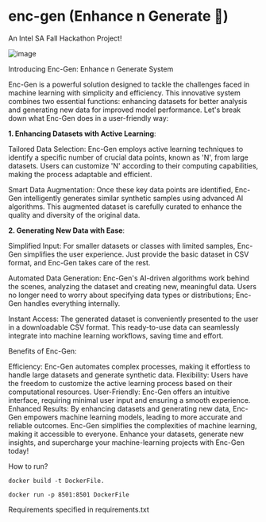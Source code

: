 # enc-gen (Enhance n Generate 🤖)
An Intel SA Fall Hackathon Project!

![image](https://github.com/Utsav-Mehta/enc_gen/assets/81905399/2953c06f-4597-4584-a1d1-ba80c494c838)

Introducing Enc-Gen: Enhance n Generate System

Enc-Gen is a powerful solution designed to tackle the challenges faced in machine learning with simplicity and efficiency. This innovative system combines two essential functions: enhancing datasets for better analysis and generating new data for improved model performance. Let's break down what Enc-Gen does in a user-friendly way:

**1. Enhancing Datasets with Active Learning**:

Tailored Data Selection: Enc-Gen employs active learning techniques to identify a specific number of crucial data points, known as 'N', from large datasets. Users can customize 'N' according to their computing capabilities, making the process adaptable and efficient.

Smart Data Augmentation: Once these key data points are identified, Enc-Gen intelligently generates similar synthetic samples using advanced AI algorithms. This augmented dataset is carefully curated to enhance the quality and diversity of the original data.

**2. Generating New Data with Ease**:

Simplified Input: For smaller datasets or classes with limited samples, Enc-Gen simplifies the user experience. Just provide the basic dataset in CSV format, and Enc-Gen takes care of the rest.

Automated Data Generation: Enc-Gen's AI-driven algorithms work behind the scenes, analyzing the dataset and creating new, meaningful data. Users no longer need to worry about specifying data types or distributions; Enc-Gen handles everything internally.

Instant Access: The generated dataset is conveniently presented to the user in a downloadable CSV format. This ready-to-use data can seamlessly integrate into machine learning workflows, saving time and effort.

Benefits of Enc-Gen:

Efficiency: Enc-Gen automates complex processes, making it effortless to handle large datasets and generate synthetic data.
Flexibility: Users have the freedom to customize the active learning process based on their computational resources.
User-Friendly: Enc-Gen offers an intuitive interface, requiring minimal user input and ensuring a smooth experience.
Enhanced Results: By enhancing datasets and generating new data, Enc-Gen empowers machine learning models, leading to more accurate and reliable outcomes.
Enc-Gen simplifies the complexities of machine learning, making it accessible to everyone. Enhance your datasets, generate new insights, and supercharge your machine-learning projects with Enc-Gen today!


How to run?
```
docker build -t DockerFile.

docker run -p 8501:8501 DockerFile
```

Requirements specified in requirements.txt
